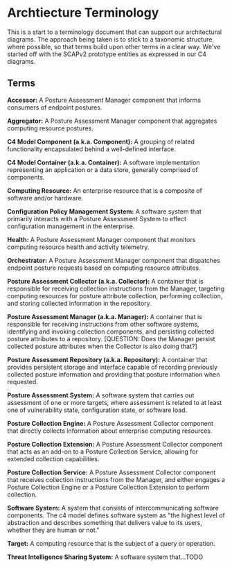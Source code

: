 # Archtiecture Terminology
This is a start to a terminology document that can support our architectural diagrams. The approach being taken is to stick to a taxonomic structure where possible, so that terms build upon other terms in a clear way. We've started off with the SCAPv2 prototype entities as expressed in our C4 diagrams.

## Terms
**Accessor:** A Posture Assessment Manager component that informs consumers of endpoint postures.

**Aggregator:** A Posture Assessment Manager component that aggregates computing resource postures.

**C4 Model Component (a.k.a. Component):** A grouping of related functionality encapsulated behind a well-defined interface.

**C4 Model Container (a.k.a. Container):** A software implementation representing an application or a data store, generally comprised of components.

**Computing Resource:** An enterprise resource that is a composite of software and/or hardware.

**Configuration Policy Management System:** A software system that primarily interacts with a Posture Assessment System to effect configuration management in the enterprise.

**Health:** A Posture Assessment Manager component that monitors computing resource health and activity telemetry.

**Orchestrator:** A Posture Assessment Manager component that dispatches endpoint posture requests based on computing resource attributes.

**Posture Assessment Collector (a.k.a. Collector):** A container that is responsible for receiving collection instructions from the Manager, targeting computing resources for posture attribute collection, performing collection, and storing collected information in the repository.

**Posture Assessment Manager (a.k.a. Manager):** A container that is responsible for receiving instructions from other software systems, identifying and invoking collection components, and persisting collected posture attributes to a repository. [QUESTION: Does the Manager persist collected posture attributes when the Collector is also doing that?]

**Posture Assessment Repository (a.k.a. Repository):** A container that provides persistent storage and interface capable of recording previously collected posture information and providing that posture information when requested.

**Posture Assessment System:** A software system that carries out assessment of one or more targets, where assessment is related to at least one of vulnerability state, configuration state, or software load.

**Posture Collection Engine:** A Posture Assessment Collector component that directly collects information about enterprise computing resources.

**Posture Collection Extension:** A Posture Assessment Collector component that acts as an add-on to a Posture Collection Service, allowing for extended collection capabilities.

**Posture Collection Service:** A Posture Assessment Collector component that receives collection instructions from the Manager, and either engages a Posture Collection Engine or a Posture Collection Extension to perform collection.

**Software System:** A system that consists of intercommunicating software components. The c4 model defines software system as "the highest level of abstraction and describes something that delivers value to its users, whether they are human or not."

**Target:** A computing resource that is the subject of a query or operation.

**Threat Intelligence Sharing System:** A software system that...TODO
